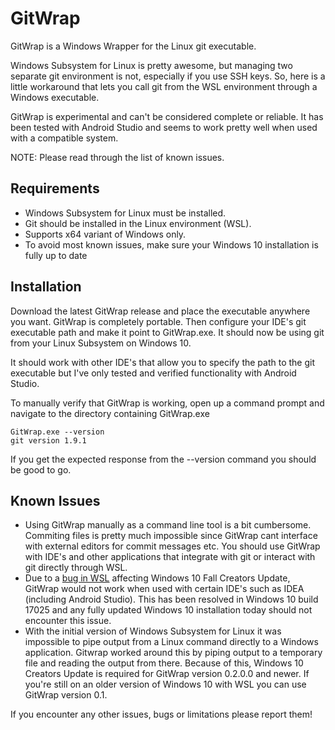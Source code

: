 # GitWrap
GitWrap is a Windows Wrapper for the Linux git executable.

Windows Subsystem for Linux is pretty awesome, but managing two separate git environment is not, especially if you use SSH keys. So, here is a little workaround that lets you call git from the WSL environment through a Windows executable.

GitWrap is experimental and can't be considered complete or reliable. It has been tested with Android Studio and seems to work pretty well when used with a compatible system.

NOTE: Please read through the list of known issues.

## Requirements
- Windows Subsystem for Linux must be installed.
- Git should be installed in the Linux environment (WSL).
- Supports x64 variant of Windows only.
- To avoid most known issues, make sure your Windows 10 installation is fully up to date

## Installation
Download the latest GitWrap release and place the executable anywhere you want. GitWrap is completely portable. Then configure your IDE's git executable path and make it point to GitWrap.exe. It should now be using git from your Linux Subsystem on Windows 10.

It should work with other IDE's that allow you to specify the path to the git executable but I've only tested and verified functionality with Android Studio.

To manually verify that GitWrap is working, open up a command prompt and navigate to the directory containing GitWrap.exe

```
GitWrap.exe --version
git version 1.9.1
```

If you get the expected response from the --version command you should be good to go.

## Known Issues
- Using GitWrap manually as a command line tool is a bit cumbersome. Commiting files is pretty much impossible since GitWrap cant interface with external editors for commit messages etc. You should use GitWrap with IDE's and other applications that integrate with git or interact with git directly through WSL.
- Due to a [bug in WSL](https://github.com/Microsoft/WSL/issues/2592) affecting Windows 10 Fall Creators Update, GitWrap would not work when used with certain IDE's such as IDEA (including Android Studio). This has been resolved in Windows 10 build 17025 and any fully updated Windows 10 installation today should not encounter this issue.
- With the initial version of Windows Subsystem for Linux it was impossible to pipe output from a Linux command directly to a Windows application. Gitwrap worked around this by piping output to a temporary file and reading the output from there. Because of this, Windows 10 Creators Update is required for GitWrap version 0.2.0.0 and newer. If you're still on an older version of Windows 10 with WSL you can use GitWrap version 0.1.

If you encounter any other issues, bugs or limitations please report them!
